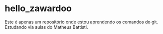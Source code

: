 # hello_zawardoo
Este é apenas um repositório onde estou aprendendo os comandos do git.
Estudando via aulas do Matheus Battisti.

